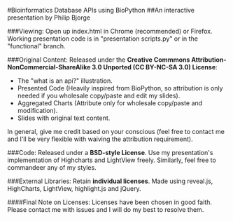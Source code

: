 #Bioinformatics Database APIs using BioPython
##An interactive presentation by Philip Bjorge

###Viewing:
Open up index.html in Chrome (recommended) or Firefox.
Working presentation code is in "presentation scripts.py" or in the "functional" branch.

###Original Content:
Released under the **Creative Commmons Attribution-NonCommercial-ShareAlike 3.0 Unported (CC BY-NC-SA 3.0) License**:
* The "what is an api?" illustration.
* Presented Code (Heavily inspired from BioPython, so attribution is only needed if you wholesale copy/paste and edit my slides).
* Aggregated Charts (Attribute only for wholesale copy/paste and modification).
* Slides with original text content.

In general, give me credit based on your conscious (feel free to contact me and I'll be very flexible with waiving the attribution requirement).


###Code:
Released under a **BSD-style License**.
Use my presentation's implementation of Highcharts and LightView freely. Similarly, feel free to commandeer any of my styles.


###External Libraries:
Retain **individual licenses**.
Made using reveal.js, HighCharts, LightView, highlight.js and jQuery.

####Final Note on Licenses:
Licenses have been chosen in good faith. Please contact me with issues and I will do my best to resolve them.